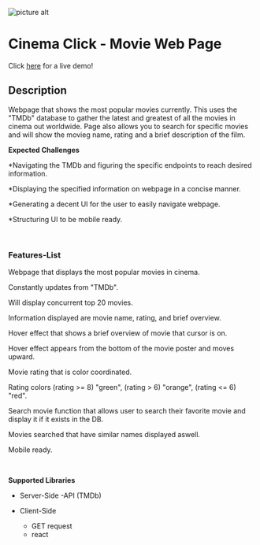 ![picture alt](https://i.ibb.co/rsNZR6H/aee39829-6c21-4445-8079-e76c3bb8dc06-200x200.png)

# Cinema Click - Movie Web Page

Click [here](http://cinema-cliks.surge.sh) for a live demo!

## Description

Webpage that shows the most popular movies currently. This uses the "TMDb" database to gather the latest and greatest of all the movies in cinema out worldwide. Page also allows you to search for specific movies and will show the movieg name, rating and a brief description of the film.

**Expected Challenges**

\*Navigating the TMDb and figuring the specific endpoints to reach desired information.

\*Displaying the specified information on webpage in a concise manner.

\*Generating a decent UI for the user to easily navigate webpage.

\*Structuring UI to be mobile ready.

&nbsp;
&nbsp;

### Features-List

Webpage that displays the most popular movies in cinema.

Constantly updates from "TMDb".

Will display concurrent top 20 movies.

Information displayed are movie name, rating, and brief overview.

Hover effect that shows a brief overview of movie that cursor is on.

Hover effect appears from the bottom of the movie poster and moves upward.

Movie rating that is color coordinated.

Rating colors (rating >= 8) "green", (rating > 6) "orange", (rating <= 6) "red".

Search movie function that allows user to search their favorite movie and display it if it exists in the DB.

Movies searched that have similar names displayed aswell.

Mobile ready.

&nbsp;

**Supported Libraries**

- Server-Side
  -API (TMDb)

- Client-Side
  - GET request
  - react
